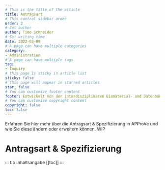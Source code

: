 ```yaml
---
# This is the title of the article
title: Antragsart
# This control sidebar order
order: 2
# Set author
author: Timo Schneider
# Set writing time
date: 2022-08-09
# A page can have multiple categories
category:
- Administration
# A page can have multiple tags
tag:
- Inquiry
# this page is sticky in article list
sticky: false
# this page will appear in starred articles
star: false
# You can customize footer content
footer: Entwickelt von der interdisziplinären Biomaterial- und Datenbank Frankfurt (iBDF)
# You can customize copyright content
copyright: false
toc: false
---
```


Erfahren Sie hier mehr über die Antragsart & Spezifizierung in APProVe und wie Sie diese ändern oder erweitern können.
WIP
<!-- more -->

# Antragsart & Spezifizierung


::: tip Inhaltsangabe
[[toc]]
:::
